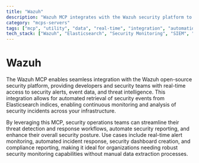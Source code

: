 ```yaml
---
title: "Wazuh"
description: "Wazuh MCP integrates with the Wazuh security platform to deliver real-time security alerts and event data for threat analysis workflows."
category: "mcps-servers"
tags: ["mcp", "utility", "data", "real-time", "integration", "automation"]
tech_stack: ["Wazuh", "Elasticsearch", "Security Monitoring", "SIEM", "Threat Detection"]
---
```


# Wazuh

The Wazuh MCP enables seamless integration with the Wazuh open-source security platform, providing developers and security teams with real-time access to security alerts, event data, and threat intelligence. This integration allows for automated retrieval of security events from Elasticsearch indices, enabling continuous monitoring and analysis of security incidents across your infrastructure.

By leveraging this MCP, security operations teams can streamline their threat detection and response workflows, automate security reporting, and enhance their overall security posture. Use cases include real-time alert monitoring, automated incident response, security dashboard creation, and compliance reporting, making it ideal for organizations needing robust security monitoring capabilities without manual data extraction processes.

